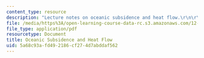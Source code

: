 ```yaml
---
content_type: resource
description: "Lecture notes on oceanic subsidence and heat flow.\r\n\r\n"
file: /media/https%3A/open-learning-course-data-rc.s3.amazonaws.com/12-002-physics-and-chemistry-of-the-terrestrial-planets-fall-2008/5a68c93afd492186cf274d7abddaf562_MIT12_002f08_lec16.pdf
file_type: application/pdf
resourcetype: Document
title: Oceanic Subsidence and Heat Flow
uid: 5a68c93a-fd49-2186-cf27-4d7abddaf562
---
```

